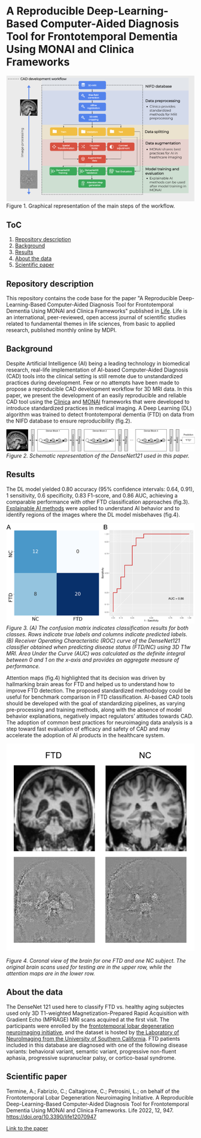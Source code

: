 # A Reproducible Deep-Learning-Based Computer-Aided Diagnosis Tool for Frontotemporal Dementia Using MONAI and Clinica Frameworks
![Experimental Design](https://github.com/Andreater/FTD_CAD/blob/main/docs/experimental_design.png)
Figure 1. Graphical representation of the main steps of the workflow.

## ToC
1. [Repository description](#repository-description)
2. [Background](#background)
3. [Results](#results)
4. [About the data](#about-the-data)
5. [Scientific paper](#scientific-paper)

## Repository description
This repository contains the code base for the paper "A Reproducible Deep-Learning-Based Computer-Aided Diagnosis Tool for Frontotemporal Dementia Using MONAI and Clinica Frameworks" published in [Life](https://www.mdpi.com/journal/life). Life is an international, peer-reviewed, open access journal of scientific studies related to fundamental themes in life sciences, from basic to applied research, published monthly online by MDPI. 

## Background
Despite Artificial Intelligence (AI) being a leading technology in biomedical research, real-life implementation of AI-based Computer-Aided Diagnosis (CAD) tools into the clinical setting is still remote due to unstandardized practices during development. Few or no attempts have been made to propose a reproducible CAD development workflow for 3D MRI data. In this paper, we present the development of an easily reproducible and reliable CAD tool using the [Clinica](https://github.com/aramis-lab/clinica) and [MONAI](https://monai.io/) frameworks that were developed to introduce standardized practices in medical imaging. A Deep Learning (DL) algorithm was trained to detect frontotemporal dementia (FTD) on data from the NIFD database to ensure reproducibility (fig.2).

![densenet121](https://github.com/Andreater/FTD_CAD/blob/main/docs/model%20structure.png)
<i>Figure 2. Schematic representation of the DenseNet121 used in this paper.</i>

## Results
The DL model yielded 0.80 accuracy (95% confidence intervals: 0.64, 0.91), 1 sensitivity, 0.6 specificity, 0.83 F1-score, and 0.86 AUC, achieving a comparable performance with other FTD classification approaches (fig.3). [Explainable AI methods](https://github.com/MECLabTUDA/M3d-Cam) were applied to understand AI behavior and to identify regions of the images where the DL model misbehaves (fig.4). 

![classification results](https://github.com/Andreater/FTD_CAD/blob/main/docs/fig2%20new.png)
<i>Figure 3. (A) The confusion matrix indicates classification results for both classes. Rows indicate true labels and columns indicate predicted labels. (B) Receiver Operating Characteristic (ROC) curve of the DenseNet121 classifier obtained when predicting disease status (FTD/NC) using 3D T1w MRI. Area Under the Curve (AUC) was calculated as the definite integral between 0 and 1 on the x-axis and provides an aggregate measure of performance.</i>

Attention maps (fig.4) highlighted that its decision was driven by hallmarking brain areas for FTD and helped us to understand how to improve FTD detection. The proposed standardized methodology could be useful for benchmark comparison in FTD classification. AI-based CAD tools should be developed with the goal of standardizing pipelines, as varying pre-processing and training methods, along with the absence of model behavior explanations, negatively impact regulators’ attitudes towards CAD. The adoption of common best practices for neuroimaging data analysis is a step toward fast evaluation of efficacy and safety of CAD and may accelerate the adoption of AI products in the healthcare system.

![atmaps](https://github.com/Andreater/FTD_CAD/blob/main/docs/atmaps.png)

<i>Figure 4. Coronal view of the brain for one FTD and one NC subject. The original brain scans used for testing are in the upper row, while the attention maps are in the lower row.</i>

## About the data
The DenseNet 121 used here to classify FTD vs. healthy aging subjectes used only 3D T1-weighted Magnetization-Prepared Rapid Acquisition with Gradient Echo (MPRAGE) MRI scans acquired at the first visit. The participants were enrolled by the [frontotemporal lobar degeneration neuroimaging initiative](https://cind.ucsf.edu/research/grants/frontotemporal-lobar-degeneration-neuroimaging-initiative-0), and the dataset is hosted by [the Laboratory of NeuroImaging from the University of Southern California](https://www.loni.usc.edu/). FTD patients included in this database are diagnosed with one of the following disease variants: behavioral variant, semantic variant, progressive non-fluent aphasia, progressive supranuclear palsy, or cortico-basal syndrome. 

## Scientific paper
Termine, A.; Fabrizio, C.; Caltagirone, C.; Petrosini, L.; on behalf of the Frontotemporal Lobar Degeneration Neuroimaging Initiative. A Reproducible Deep-Learning-Based Computer-Aided Diagnosis Tool for Frontotemporal Dementia Using MONAI and Clinica Frameworks. Life 2022, 12, 947. https://doi.org/10.3390/life12070947

[Link to the paper](https://www.mdpi.com/2075-1729/12/7/947)
